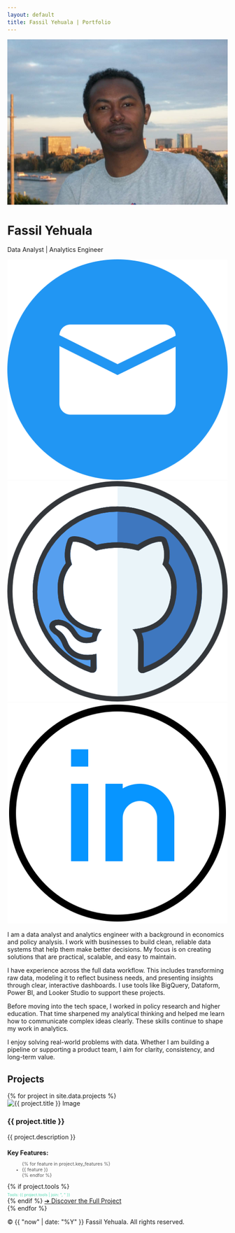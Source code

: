 ```yaml
---
layout: default
title: Fassil Yehuala | Portfolio
---
```


<div class="layout">

  <!-- Sidebar -->
  <div class="sidebar">
    <!-- Theme toggle button -->
    <!-- <button id="theme-toggle" aria-label="Toggle Light and Dark mode">Toggle Light/Dark Mode</button> -->
    <img src="images/profile.JPG" alt="Profile Photo" class="profile-pic" />
    <h1>Fassil Yehuala</h1>
    <p class="title">Data Analyst | Analytics Engineer</p>
     <div class="contact-icons">
      <a href="mailto:fassil.yehuala@gmail.com"><img src="/images/mail.png" alt="Email" /></a>
      <a href="https://github.com/fassilsis" target="_blank" rel="noopener noreferrer"><img src="/images/github.png" alt="GitHub" /></a>
      <a href="https://linkedin.com/in/fassil-s-yehuala" target="_blank" rel="noopener noreferrer"><img src="/images/linkedin.png" alt="LinkedIn" /></a>
    </div>
    <div class="about-text">
      <p>
        I am a data analyst and analytics engineer with a background in economics and policy analysis. I work with businesses to build clean, reliable data systems that help them make better decisions. My focus is on creating solutions that are practical, scalable, and easy to maintain.
      </p>
      <p>
        I have experience across the full data workflow. This includes transforming raw data, modeling it to reflect business needs, and presenting insights through clear, interactive dashboards. I use tools like BigQuery, Dataform, Power BI, and Looker Studio to support these projects.
      </p>
      <p>
       Before moving into the tech space, I worked in policy research and higher education. That time sharpened my analytical thinking and helped me learn how to communicate complex ideas clearly. These skills continue to shape my work in analytics.
      </p>
      <p>
       I enjoy solving real-world problems with data. Whether I am building a pipeline or supporting a product team, I aim for clarity, consistency, and long-term value.
      </p>
    </div>
  </div>
  <!-- Main Content -->
  <div class="main-content">
    <!-- Projects Section -->
    <section id="projects" class="section">
      <h2>Projects</h2>
      <div class="projects-list">
        {% for project in site.data.projects %}
        <div class="project-row" data-url="/projects/{{ project.slug }}">
          <img src="{{ project.image }}" alt="{{ project.title }} Image" class="project-img" />
          <div class="project-details">
            <h3>{{ project.title }}</h3>
            <p>{{ project.description }}</p>
            <h4 style="margin-bottom: 0.3em;">Key Features:</h4>
            <ul style="font-size: 0.75em; margin-left: 1.5em; color: #555;">
              {% for feature in project.key_features %}
                <li>{{ feature }}</li>
              {% endfor %}
            </ul>
            {% if project.tools %}
            <div style="font-size: 0.65em; color: #52d9b1 !important; margin-top: 0.5em; display: flex; align-items: center; gap: 0.3em;">
              <span>Tools: {{ project.tools | join: ", " }}</span>
            </div>
            {% endif %}
            <a href="{{ project.link }}" target="_blank" rel="noopener noreferrer" class="project-link">➔ Discover the Full Project</a> 
          </div>
        </div>
        {% endfor %}
      </div>
    </section>
    <footer class="footer">
      <p>&copy; {{ "now" | date: "%Y" }} Fassil Yehuala. All rights reserved.</p>
    </footer>
  </div>
</div>
<script>
  // Theme toggle logic
  const toggleBtn = document.getElementById('theme-toggle');
  const body = document.body;

  // Load saved theme from localStorage
  if (localStorage.getItem('theme') === 'light') {
    body.classList.add('light');
  }

  toggleBtn.addEventListener('click', () => {
    body.classList.toggle('light');
    if (body.classList.contains('light')) {
      localStorage.setItem('theme', 'light');
    } else {
      localStorage.setItem('theme', 'dark');
    }
  });
  // Click handler for project rows to open detailed project page
  document.querySelectorAll('.project-row').forEach(row => {
    row.addEventListener('click', (e) => {
      // Prevent navigation if the click was on the GitHub link
      if (e.target.closest('a.project-link')) return;
      const url = row.getAttribute('data-url');
      if (url) {
        window.location.href = url;
      }
    });
  });
</script>
